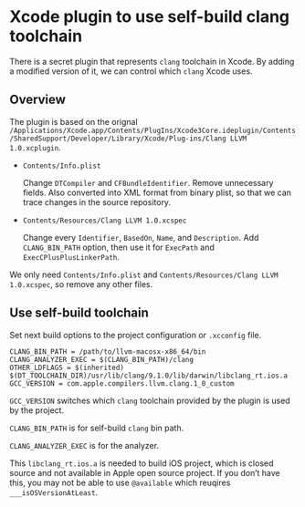 Xcode plugin to use self-build clang toolchain
===

There is a secret plugin that represents `clang` toolchain in Xcode.
By adding a modified version of it, we can control which `clang` Xcode uses.

Overview
---

The plugin is based on the orignal `/Applications/Xcode.app/Contents/PlugIns/Xcode3Core.ideplugin/Contents/SharedSupport/Developer/Library/Xcode/Plug-ins/Clang LLVM 1.0.xcplugin`.

 * `Contents/Info.plist`

   Change `DTCompiler` and `CFBundleIdentifier`.
   Remove unnecessary fields.
   Also converted into XML format from binary plist, so that we can trace changes in the source repository.

 * `Contents/Resources/Clang LLVM 1.0.xcspec`

   Change every `Identifier`, `BasedOn`, `Name`, and `Description`.
   Add `CLANG_BIN_PATH` option, then use it for `ExecPath` and `ExecCPlusPlusLinkerPath`.

We only need `Contents/Info.plist` and `Contents/Resources/Clang LLVM 1.0.xcspec`, so remove any other files.

Use self-build toolchain
---

Set next build options to the project configuration or `.xcconfig` file.

    CLANG_BIN_PATH = /path/to/llvm-macosx-x86_64/bin
    CLANG_ANALYZER_EXEC = $(CLANG_BIN_PATH)/clang
    OTHER_LDFLAGS = $(inherited) $(DT_TOOLCHAIN_DIR)/usr/lib/clang/9.1.0/lib/darwin/libclang_rt.ios.a
    GCC_VERSION = com.apple.compilers.llvm.clang.1_0_custom

`GCC_VERSION` switches which `clang` toolchain provided by the plugin is used by the project.

`CLANG_BIN_PATH` is for self-build `clang` bin path.

`CLANG_ANALYZER_EXEC` is for the analyzer.

This `libclang_rt.ios.a` is needed to build iOS project, which is closed source and not available in Apple open source project.
If you don’t have this, you may not be able to use `@available` which reuqires `___isOSVersionAtLeast`.
